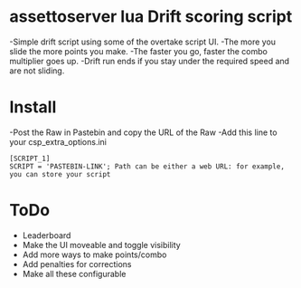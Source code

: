 # assettoserver lua Drift scoring script
-Simple drift script using some of the overtake script UI.<cr>
-The more you slide the more points you make.<cr>
-The faster you go, faster the combo multiplier goes up.<cr>
-Drift run ends if you stay under the required speed and are not sliding.<cr>

# Install

-Post the Raw in Pastebin and copy the URL of the Raw<cr>
-Add this line to your csp_extra_options.ini<cr>

```
[SCRIPT_1]
SCRIPT = 'PASTEBIN-LINK'; Path can be either a web URL: for example, you can store your script 
```

# ToDo
- Leaderboard<cr>
- Make the UI moveable and toggle visibility<cr>
- Add more ways to make points/combo<cr>
- Add penalties for corrections<cr>
- Make all these configurable<cr>
